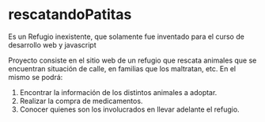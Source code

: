 # rescatandoPatitas
Es un Refugio inexistente, que solamente fue inventado para el curso de desarrollo web y javascript

Proyecto consiste en el sitio web de un refugio que rescata animales que se encuentran situación de calle, en familias que los maltratan, etc. En el mismo se podrá: 
1) Encontrar la información de los distintos animales a adoptar.
2) Realizar la compra de medicamentos.
3) Conocer quienes son los involucrados en llevar adelante el refugio.
